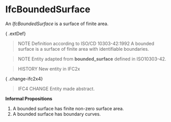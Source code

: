 # IfcBoundedSurface

An _IfcBoundedSurface_ is a surface of finite area.

{ .extDef}
> NOTE  Definition according to ISO/CD 10303-42:1992
> A bounded surface is a surface of finite area with identifiable boundaries.

> NOTE  Entity adapted from **bounded_surface** defined in ISO10303-42.

> HISTORY  New entity in IFC2x

{ .change-ifc2x4}
> IFC4 CHANGE Entity made abstract.

**Informal Propositions**

1. A bounded surface has finite non-zero surface area.
2. A bounded surface has boundary curves.
